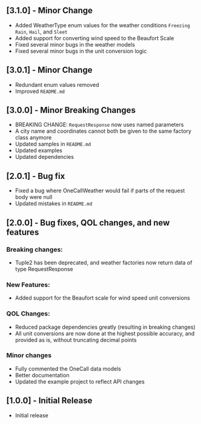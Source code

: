 ## [3.1.0] - Minor Change
* Added WeatherType enum values for the weather conditions `Freezing Rain`, `Hail`, 
  and `Sleet` 
* Added support for converting wind speed to the Beaufort Scale
* Fixed several minor bugs in the weather models
* Fixed several minor bugs in the unit conversion logic 

## [3.0.1] - Minor Change
* Redundant enum values removed
* Improved `README.md`

## [3.0.0] - Minor Breaking Changes
* BREAKING CHANGE: `RequestResponse` now uses named parameters
* A city name and coordinates cannot both be given to the same factory class anymore
* Updated samples in `README.md`
* Updated examples
* Updated dependencies

## [2.0.1] - Bug fix
* Fixed a bug where OneCallWeather would fail if parts of the request body were null
* Updated mistakes in `README.md`

## [2.0.0] - Bug fixes, QOL changes, and new features

### Breaking changes:
* Tuple2 has been deprecated, and weather factories now return data of
type RequestResponse

### New Features:
* Added support for the Beaufort scale for wind speed unit conversions

### QOL Changes:
* Reduced package dependencies greatly (resulting in breaking changes)
* All unit conversions are now done at the highest possible accuracy,
and provided as is, without truncating decimal points

### Minor changes
* Fully commented the OneCall data models
* Better documentation 
* Updated the example project to reflect API changes

## [1.0.0] - Initial Release

* Initial release